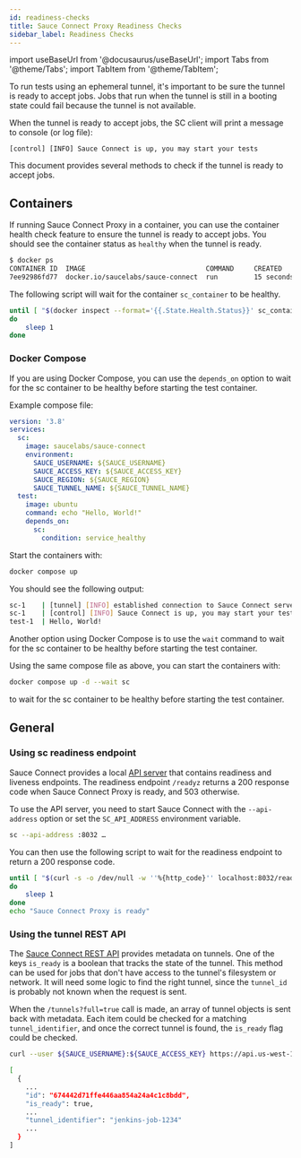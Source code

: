 ```yaml
---
id: readiness-checks
title: Sauce Connect Proxy Readiness Checks
sidebar_label: Readiness Checks
---
```


import useBaseUrl from '@docusaurus/useBaseUrl';
import Tabs from '@theme/Tabs';
import TabItem from '@theme/TabItem';

To run tests using an ephemeral tunnel, it's important to be sure the tunnel is ready to accept jobs.
Jobs that run when the tunnel is still in a booting state could fail because the tunnel is not available.

When the tunnel is ready to accept jobs, the SC client will print a message to console (or log file):

```
[control] [INFO] Sauce Connect is up, you may start your tests
```

This document provides several methods to check if the tunnel is ready to accept jobs.

## Containers

If running Sauce Connect Proxy in a container, you can use the container health check feature to ensure the tunnel is ready to accept jobs.
You should see the container status as `healthy` when the tunnel is ready.

```bash
$ docker ps
CONTAINER ID  IMAGE                              COMMAND     CREATED         STATUS                   PORTS       NAMES
7ee92986fd77  docker.io/saucelabs/sauce-connect  run         15 seconds ago  Up 16 seconds (healthy)              sc_container
```

The following script will wait for the container `sc_container` to be healthy.

```bash
until [ "$(docker inspect --format='{{.State.Health.Status}}' sc_container)" == "healthy" ]
do
    sleep 1
done
```

### Docker Compose

If you are using Docker Compose, you can use the `depends_on` option to wait for the sc container to be healthy before starting the test container.

Example compose file:

```yaml
version: '3.8'
services:
  sc:
    image: saucelabs/sauce-connect
    environment:
      SAUCE_USERNAME: ${SAUCE_USERNAME}
      SAUCE_ACCESS_KEY: ${SAUCE_ACCESS_KEY}
      SAUCE_REGION: ${SAUCE_REGION}
      SAUCE_TUNNEL_NAME: ${SAUCE_TUNNEL_NAME}
  test:
    image: ubuntu
    command: echo "Hello, World!"
    depends_on:
      sc:
        condition: service_healthy
```

Start the containers with:

```bash
docker compose up
```

You should see the following output:

```bash
sc-1    | [tunnel] [INFO] established connection to Sauce Connect server active=1/2
sc-1    | [control] [INFO] Sauce Connect is up, you may start your tests
test-1  | Hello, World!
```

Another option using Docker Compose is to use the `wait` command to wait for the sc container to be healthy before starting the test container.

Using the same compose file as above, you can start the containers with:

```bash
docker compose up -d --wait sc
```

to wait for the sc container to be healthy before starting the test container.

## General

### Using sc readiness endpoint

Sauce Connect provides a local [API server](/secure-connections/sauce-connect-5/operation/api-server) that contains readiness and liveness endpoints.
The readiness endpoint `/readyz` returns a 200 response code when Sauce Connect Proxy is ready, and 503 otherwise.

To use the API server, you need to start Sauce Connect with the `--api-address` option or set the `SC_API_ADDRESS` environment variable.

```bash
sc --api-address :8032 …
```

You can then use the following script to wait for the readiness endpoint to return a 200 response code.

```bash
until [ "$(curl -s -o /dev/null -w ''%{http_code}'' localhost:8032/readyz)" == "200" ]
do
    sleep 1
done
echo "Sauce Connect Proxy is ready"
```

### Using the tunnel REST API

The [Sauce Connect REST API](/dev/api/connect/#get-tunnels-for-a-user) provides metadata on tunnels.
One of the keys `is_ready` is a boolean that tracks the state of the tunnel.
This method can be used for jobs that don't have access to the tunnel's filesystem or network.
It will need some logic to find the right tunnel, since the `tunnel_id` is probably not known when the request is sent.

When the `/tunnels?full=true` call is made, an array of tunnel objects is sent back with metadata. Each item could be checked for a matching `tunnel_identifier`, and once the correct tunnel is found, the `is_ready` flag could be checked.

```bash
curl --user ${SAUCE_USERNAME}:${SAUCE_ACCESS_KEY} https://api.us-west-1.saucelabs.com/rest/v1/${SAUCE_USERNAME}/tunnels?full=true

[
  {
    ...
    "id": "674442d71ffe446aa854a24a4c1c8bdd",
    "is_ready": true,
    ...
    "tunnel_identifier": "jenkins-job-1234"
    ...
  }
]
```
